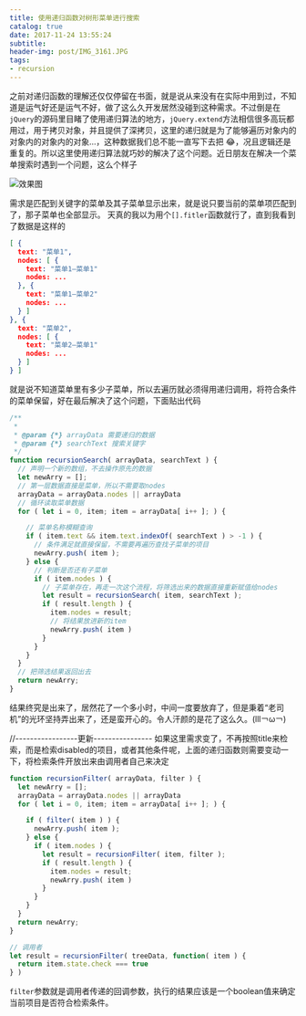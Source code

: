 ```yaml
---
title: 使用递归函数对树形菜单进行搜索
catalog: true
date: 2017-11-24 13:55:24
subtitle: 
header-img: post/IMG_3161.JPG
tags:
- recursion
---
```


之前对递归函数的理解还仅仅停留在书面，就是说从来没有在实际中用到过，不知道是运气好还是运气不好，做了这么久开发居然没碰到这种需求。不过倒是在`jQuery`的源码里目睹了使用递归算法的地方，`jQuery.extend`方法相信很多高玩都用过，用于拷贝对象，并且提供了深拷贝，这里的递归就是为了能够遍历对象内的对象内的对象内的对象...，这种数据我们总不能一直写下去把 😂，况且逻辑还是重复的。所以这里使用递归算法就巧妙的解决了这个问题。近日朋友在解决一个菜单搜索时遇到一个问题，这么个样子

![效果图](20171124140432.jpg)

需求是匹配到关键字的菜单及其子菜单显示出来，就是说只要当前的菜单项匹配到了，那子菜单也全部显示。
天真的我以为用个`[].fitler`函数就行了，直到我看到了数据是这样的
```json
[ {
  text: "菜单1",
  nodes: [ {
    text: "菜单1—菜单1"
    nodes: ...
  }, {
    text: "菜单1—菜单2"
    nodes: ...
  } ]
}, {
  text: "菜单2",
  nodes: [ {
    text: "菜单2—菜单1"
    nodes: ...
  } ]
} ]
```
就是说不知道菜单里有多少子菜单，所以去遍历就必须得用递归调用，将符合条件的菜单保留，好在最后解决了这个问题，下面贴出代码

```js
/**
 * 
 * @param {*} arrayData 需要递归的数据 
 * @param {*} searchText 搜索关键字
 */
function recursionSearch( arrayData, searchText ) {
  // 声明一个新的数组，不去操作原先的数据
  let newArry = [];
  // 第一层数据直接是菜单，所以不需要取nodes
  arrayData = arrayData.nodes || arrayData
  // 循环读取菜单数据
  for ( let i = 0, item; item = arrayData[ i++ ]; ) {

    // 菜单名称模糊查询
    if ( item.text && item.text.indexOf( searchText ) > -1 ) {
      // 条件满足就直接保留，不需要再遍历查找子菜单的项目
      newArry.push( item );
    } else {
      // 判断是否还有子菜单
      if ( item.nodes ) {
        // 子菜单存在，再走一次这个流程，将筛选出来的数据直接重新赋值给nodes
        let result = recursionSearch( item, searchText );
        if ( result.length ) {
          item.nodes = result;
          // 将结果放进新的item
          newArry.push( item )
        }
      }
    }
  }
  // 把筛选结果返回出去
  return newArry;
}
```
结果终究是出来了，居然花了一个多小时，中间一度要放弃了，但是秉着“老司机”的光环坚持弄出来了，还是蛮开心的。令人汗颜的是花了这么久。(lll￢ω￢)

//-----------------更新----------------
如果这里需求变了，不再按照title来检索，而是检索disabled的项目，或者其他条件呢，上面的递归函数则需要变动一下，将检索条件开放出来由调用者自己来决定
```js
function recursionFilter( arrayData, filter ) {
  let newArry = [];
  arrayData = arrayData.nodes || arrayData
  for ( let i = 0, item; item = arrayData[ i++ ]; ) {

    if ( filter( item ) ) {
      newArry.push( item );
    } else {
      if ( item.nodes ) {
        let result = recursionFilter( item, filter );
        if ( result.length ) {
          item.nodes = result;
          newArry.push( item )
        }
      }
    }
  }
  return newArry;
}

// 调用者
let result = recursionFilter( treeData, function( item ) {
  return item.state.check === true
} )
```
`filter`参数就是调用者传递的回调参数，执行的结果应该是一个boolean值来确定当前项目是否符合检索条件。

